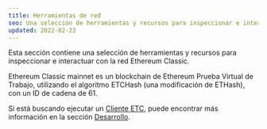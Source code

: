 ```yaml
---
title: Herramientas de red
seo: Una selección de herramientas y recursos para inspeccionar e interactuar con la red Ethereum Classic. RPC Endpoints, Blockchain Explorers y Network Monitors.
updated: 2022-02-22
---
```


Esta sección contiene una selección de herramientas y recursos para inspeccionar e interactuar con la red Ethereum Classic.

Ethereum Classic mainnet es un blockchain de Ethereum Prueba Virtual de Trabajo, utilizando el algoritmo ETCHash (una modificación de ETHash), con un ID de cadena de 61.

Si está buscando ejecutar un [Cliente ETC](/development/clients), puede encontrar más información en la sección [Desarrollo](/development).
